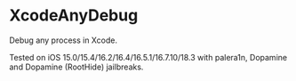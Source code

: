 # XcodeAnyDebug

Debug any process in Xcode.

Tested on iOS 15.0/15.4/16.2/16.4/16.5.1/16.7.10/18.3 with palera1n, Dopamine and Dopamine (RootHide) jailbreaks.
